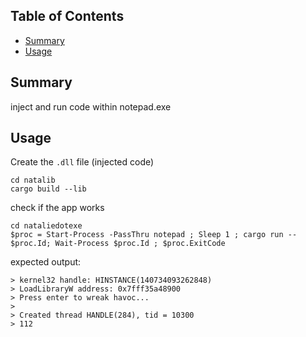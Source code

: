 ## Table of Contents

- [Summary](#summary)
- [Usage](#usage)

## Summary

inject and run code within notepad.exe

## Usage
Create the `.dll` file (injected code)
```pwsh
cd natalib
cargo build --lib
```
check if the app works
```pwsh
cd nataliedotexe
$proc = Start-Process -PassThru notepad ; Sleep 1 ; cargo run -- $proc.Id; Wait-Process $proc.Id ; $proc.ExitCode
```
expected output:
```pwsh
> kernel32 handle: HINSTANCE(140734093262848)
> LoadLibraryW address: 0x7fff35a48900
> Press enter to wreak havoc...
> 
> Created thread HANDLE(284), tid = 10300
> 112
```


